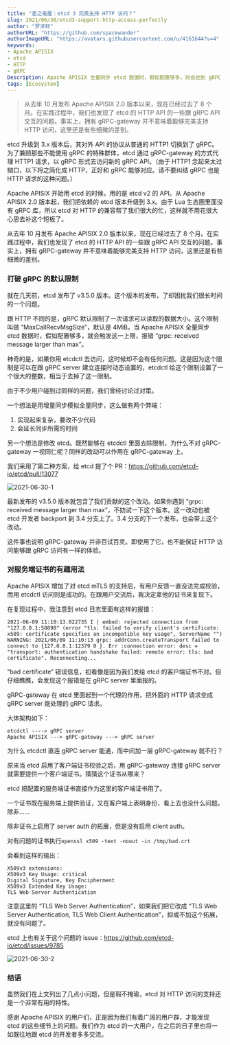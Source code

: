 ```yaml
---
title: "差之毫厘：etcd 3 完美支持 HTTP 访问？"
slug: 2021/06/30/etcd3-support-http-access-perfectly
author: "罗泽轩"
authorURL: "https://github.com/spacewander"
authorImageURL: "https://avatars.githubusercontent.com/u/4161644?v=4"
keywords:
- Apache APISIX
- etcd
- HTTP
- gRPC
Description: Apache APISIX 全量同步 etcd 数据时，假如配置够多，则会达到 gRPC 默认限制的一次请求可以读取的数据大小，但是 APISIX 在给etcd 贡献相关代码后解决了这个问题。
tags: [Ecosystem]
---
```


> 从去年 10 月发布 Apache APISIX 2.0 版本以来，现在已经过去了 8 个月。在实践过程中，我们也发现了 etcd 的 HTTP API 的一些跟 gRPC API 交互的问题。事实上，拥有 gRPC-gateway 并不意味着能够完美支持 HTTP 访问，这里还是有些细微的差别。

<!--truncate-->

etcd 升级到 3.x 版本后，其对外 API 的协议从普通的 HTTP1 切换到了 gRPC。为了兼顾那些不能使用 gRPC 的特殊群体，etcd 通过 gRPC-gateway 的方式代理 HTTP1 请求，以 gRPC 形式去访问新的 gRPC API。（由于 HTTP1 念起来太过拗口，以下将之简化成 HTTP，正好和 gRPC 能够对应。请不要纠结 gRPC 也是 HTTP 请求的这种问题。）

Apache APISIX 开始用 etcd 的时候，用的是 etcd v2 的 API。从 Apache APISIX 2.0 版本起，我们把依赖的 etcd 版本升级到 3.x。由于 Lua 生态圈里面没有 gRPC 库，所以 etcd 对 HTTP 的兼容帮了我们很大的忙，这样就不用花很大心思去补这个短板了。

从去年 10 月发布 Apache APISIX 2.0 版本以来，现在已经过去了 8 个月。在实践过程中，我们也发现了 etcd 的 HTTP API 的一些跟 gRPC API 交互的问题。事实上，拥有 gRPC-gateway 并不意味着能够完美支持 HTTP 访问，这里还是有些细微的差别。

### 打破 gRPC 的默认限制

就在几天前，etcd 发布了 v3.5.0 版本。这个版本的发布，了却困扰我们很长时间的一个问题。

跟 HTTP 不同的是，gRPC 默认限制了一次请求可以读取的数据大小。这个限制叫做 “MaxCallRecvMsgSize”，默认是 4MiB。当 Apache APISIX 全量同步 etcd 数据时，假如配置够多，就会触发这一上限，报错 “grpc: received message larger than max”。

神奇的是，如果你用 etcdctl 去访问，这时候却不会有任何问题。这是因为这个限制是可以在跟 gRPC server 建立连接时动态设置的，etcdctl 给这个限制设置了一个很大的整数，相当于去掉了这一限制。

由于不少用户碰到过同样的问题，我们曾经讨论过对策。

一个想法是用增量同步模拟全量同步，这么做有两个弊端：

1. 实现起来复杂，要改不少代码
2. 会延长同步所需的时间

另一个想法是修改 etcd。既然能够在 etcdctl 里面去除限制，为什么不对 gRPC-gateway 一视同仁呢？同样的改动可以作用在 gRPC-gateway 上。

我们采用了第二种方案，给 etcd 提了个 PR：https://github.com/etcd-io/etcd/pull/13077

![2021-06-30-1](https://static.apiseven.com/202108/1639465584634-26435c89-3e1c-4fb9-b094-057fce0f769d.png)

最新发布的 v3.5.0 版本就包含了我们贡献的这个改动。如果你遇到 “grpc: received message larger than max”，不妨试一下这个版本。这一改动也被 etcd 开发者 backport 到 3.4 分支上了。3.4 分支的下一个发布，也会带上这个改动。

这件事也说明 gRPC-gateway 并非百试百灵。即使用了它，也不能保证 HTTP 访问能够跟 gRPC 访问有一样的体验。

### 对服务端证书的有趣用法

Apache APISIX 增加了对 etcd mTLS 的支持后，有用户反馈一直没法完成校验，而用 etcdctl 访问则是成功的。在跟用户交流后，我决定拿他的证书来复现下。

在复现过程中，我注意到 etcd 日志里面有这样的报错：

``` text
2021-06-09 11:10:13.022735 I | embed: rejected connection from "127.0.0.1:50898" (error "tls: failed to verify client's certificate: x509: certificate specifies an incompatible key usage", ServerName "")
WARNING: 2021/06/09 11:10:13 grpc: addrConn.createTransport failed to connect to {127.0.0.1:12379 0 }. Err :connection error: desc = "transport: authentication handshake failed: remote error: tls: bad certificate". Reconnecting...
```

“bad certificate” 错误信息，初看像是因为我们发给 etcd 的客户端证书不对。但仔细瞧瞧，会发现这个报错是在 gRPC server 里面报的。

gRPC-gateway 在 etcd 里面起到一个代理的作用，把外面的 HTTP 请求变成 gRPC server 能处理的 gRPC 请求。

大体架构如下：

```text
etcdctl ----> gRPC server
Apache APISIX ---> gRPC-gateway ---> gRPC server
```

为什么 etcdctl 直连 gRPC server 能通，而中间加一层 gRPC-gateway 就不行？

原来当 etcd 启用了客户端证书校验之后，用 gRPC-gateway 连接 gRPC server 就需要提供一个客户端证书。猜猜这个证书从哪来？

etcd 把配置的服务端证书直接作为这里的客户端证书用了。

一个证书既在服务端上提供验证，又在客户端上表明身份，看上去也没什么问题。除非……

除非证书上启用了 server auth 的拓展，但是没有启用 client auth。

对有问题的证书执行`openssl x509 -text -noout -in /tmp/bad.crt`

会看到这样的输出：

```text
X509v3 extensions:
X509v3 Key Usage: critical
Digital Signature, Key Encipherment
X509v3 Extended Key Usage:
TLS Web Server Authentication
```

注意这里的 “TLS Web Server Authentication”，如果我们把它改成 “TLS Web Server Authentication, TLS Web Client Authentication”，抑或不加这个拓展，就没有问题了。

etcd 上也有关于这个问题的 issue：https://github.com/etcd-io/etcd/issues/9785

![2021-06-30-2](https://static.apiseven.com/202108/1639465662863-30bc4fa9-8b7c-47d9-a73e-810bd690a588.png)

### 结语

虽然我们在上文列出了几点小问题，但是瑕不掩瑜，etcd 对 HTTP 访问的支持还是一个非常有用的特性。

感谢 Apache APISIX 的用户们，正是因为我们有着广阔的用户群，才能发现 etcd 的这些细节上的问题。我们作为 etcd 的一大用户，在之后的日子里也将一如既往地跟 etcd 的开发者多多交流。
